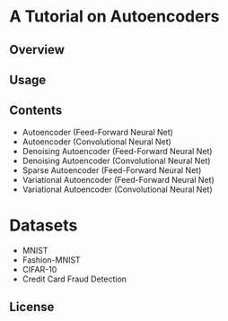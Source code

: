 # A Tutorial on Autoencoders

## Overview

## Usage

## Contents

- Autoencoder (Feed-Forward Neural Net)
- Autoencoder (Convolutional Neural Net)
- Denoising Autoencoder (Feed-Forward Neural Net)
- Denoising Autoencoder (Convolutional Neural Net)
- Sparse Autoencoder (Feed-Forward Neural Net)
- Variational Autoencoder (Feed-Forward Neural Net)
- Variational Autoencoder (Convolutional Neural Net)

# Datasets

- MNIST
- Fashion-MNIST
- CIFAR-10
- Credit Card Fraud Detection

## License

